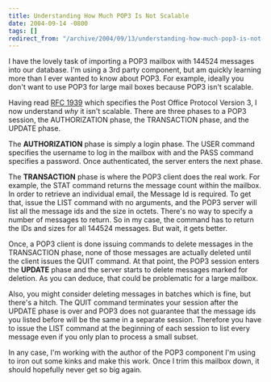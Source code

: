 ```yaml
---
title: Understanding How Much POP3 Is Not Scalable
date: 2004-09-14 -0800
tags: []
redirect_from: "/archive/2004/09/13/understanding-how-much-pop3-is-not-scalable.aspx/"
---
```


I have the lovely task of importing a POP3 mailbox with 144524 messages
into our database. I'm using a 3rd party component, but am quickly
learning more than I ever wanted to know about POP3. For example,
ideally you don't want to use POP3 for large mail boxes because POP3
isn't scalable.

Having read [RFC 1939](http://www.faqs.org/rfcs/rfc1939.html) which
specifies the Post Office Protocol Version 3, I now understand *why* it
isn't scalable. There are three phases to a POP3 session, the
AUTHORIZATION phase, the TRANSACTION phase, and the UPDATE phase.

The **AUTHORIZATION** phase is simply a login phase. The USER command
specifies the username to log in the mailbox with and the PASS command
specifies a password. Once authenticated, the server enters the next
phase.

The **TRANSACTION** phase is where the POP3 client does the real work.
For example, the STAT command returns the message count within the
mailbox. In order to retrieve an individual email, the Message Id is
required. To get that, issue the LIST command with no arguments, and the
POP3 server will list all the message ids and the size in octets.
There's no way to specify a number of messages to return. So in my case,
the command has to return the IDs and sizes for all 144524 messages. But
wait, it gets better.

Once, a POP3 client is done issuing commands to delete messages in the
TRANSACTION phase, none of those messages are actually deleted until the
client issues the QUIT command. At that point, the POP3 session enters
the **UPDATE** phase and the server starts to delete messages marked for
deletion. As you can deduce, that could be problematic for a large
mailbox.

Also, you might consider deleting messages in batches which is fine, but
there's a hitch. The QUIT command terminates your session after the
UPDATE phase is over and POP3 does not guarantee that the message ids
you listed before will be the same in a separate session. Therefore you
have to issue the LIST command at the beginning of each session to list
every message even if you only plan to process a small subset.

In any case, I'm working with the author of the POP3 component I'm using
to iron out some kinks and make this work. Once I trim this mailbox
down, it should hopefully never get so big again.

